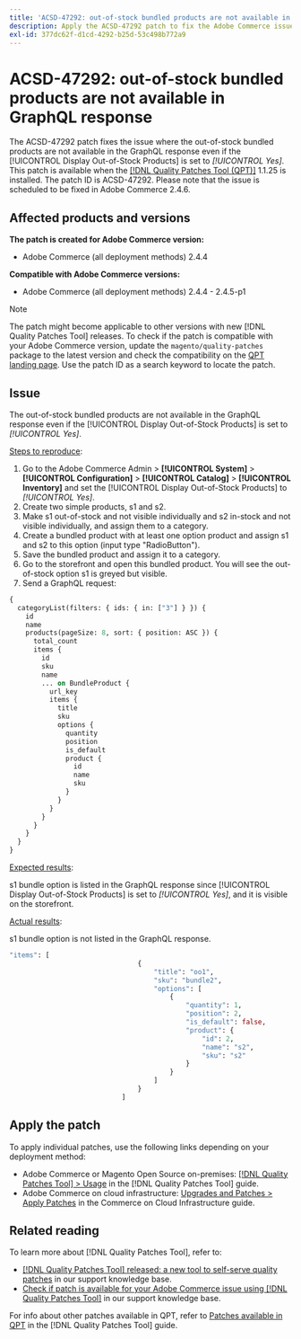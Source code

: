 ```yaml
---
title: 'ACSD-47292: out-of-stock bundled products are not available in GraphQL response'
description: Apply the ACSD-47292 patch to fix the Adobe Commerce issue where the out-of-stock bundled products are not available in the GraphQL response even if the "show out-of-stock products" is set to Yes.
exl-id: 377dc62f-d1cd-4292-b25d-53c498b772a9
---
```

# ACSD-47292: out-of-stock bundled products are not available in GraphQL response

The ACSD-47292 patch fixes the issue where the out-of-stock bundled products are not available in the GraphQL response even if the [!UICONTROL Display Out-of-Stock Products] is set to *[!UICONTROL Yes]*. This patch is available when the [[!DNL Quality Patches Tool (QPT)]](/help/announcements/adobe-commerce-announcements/magento-quality-patches-released-new-tool-to-self-serve-quality-patches.md) 1.1.25 is installed. The patch ID is ACSD-47292. Please note that the issue is scheduled to be fixed in Adobe Commerce 2.4.6.

## Affected products and versions

**The patch is created for Adobe Commerce version:**

* Adobe Commerce (all deployment methods) 2.4.4

**Compatible with Adobe Commerce versions:**

* Adobe Commerce (all deployment methods) 2.4.4 - 2.4.5-p1

>[!NOTE]
>
>The patch might become applicable to other versions with new [!DNL Quality Patches Tool] releases. To check if the patch is compatible with your Adobe Commerce version, update the `magento/quality-patches` package to the latest version and check the compatibility on the [QPT landing page](https://experienceleague.adobe.com/tools/commerce-quality-patches/index.html). Use the patch ID as a search keyword to locate the patch.

## Issue

The out-of-stock bundled products are not available in the GraphQL response even if the [!UICONTROL Display Out-of-Stock Products] is set to *[!UICONTROL Yes]*.

<u>Steps to reproduce</u>:

1. Go to the Adobe Commerce Admin > **[!UICONTROL System]** > **[!UICONTROL Configuration]** > **[!UICONTROL Catalog]** > **[!UICONTROL Inventory]** and set the [!UICONTROL Display Out-of-Stock Products] to *[!UICONTROL Yes]*.
1. Create two simple products, s1 and s2. 
1. Make s1 out-of-stock and not visible individually and s2 in-stock and not visible individually, and assign them to a category.
1. Create a bundled product with at least one option product and assign s1 and s2 to this option (input type "RadioButton").
1. Save the bundled product and assign it to a category.
1. Go to the storefront and open this bundled product. You will see the out-of-stock option s1 is greyed but visible.
1. Send a GraphQL request:

```GraphQL
{
  categoryList(filters: { ids: { in: ["3"] } }) {
    id
    name
    products(pageSize: 8, sort: { position: ASC }) {
      total_count
      items {
        id
        sku
        name
        ... on BundleProduct {
          url_key
          items {
            title
            sku
            options {
              quantity
              position
              is_default
              product {
                id
                name
                sku
              }
            }
          }
        }
      }
    }
  }
}
```

<u>Expected results</u>:

s1 bundle option is listed in the GraphQL response since [!UICONTROL Display Out-of-Stock Products] is set to *[!UICONTROL Yes]*, and it is visible on the storefront.

<u>Actual results</u>:

s1 bundle option is not listed in the GraphQL response.

```GraphQL
"items": [
                                {
                                    "title": "oo1",
                                    "sku": "bundle2",
                                    "options": [
                                        {
                                            "quantity": 1,
                                            "position": 2,
                                            "is_default": false,
                                            "product": {
                                                "id": 2,
                                                "name": "s2",
                                                "sku": "s2"
                                            }
                                        }
                                    ]
                                }
                            ]
```

## Apply the patch

To apply individual patches, use the following links depending on your deployment method:

* Adobe Commerce or Magento Open Source on-premises: [[!DNL Quality Patches Tool] > Usage](https://experienceleague.adobe.com/docs/commerce-operations/tools/quality-patches-tool/usage.html) in the [!DNL Quality Patches Tool] guide.
* Adobe Commerce on cloud infrastructure: [Upgrades and Patches > Apply Patches](https://experienceleague.adobe.com/docs/commerce-cloud-service/user-guide/develop/upgrade/apply-patches.html) in the Commerce on Cloud Infrastructure guide.

## Related reading

To learn more about [!DNL Quality Patches Tool], refer to:

* [[!DNL Quality Patches Tool] released: a new tool to self-serve quality patches](/help/announcements/adobe-commerce-announcements/magento-quality-patches-released-new-tool-to-self-serve-quality-patches.md) in our support knowledge base.
* [Check if patch is available for your Adobe Commerce issue using [!DNL Quality Patches Tool]](/help/support-tools/patches-available-in-qpt-tool/check-patch-for-magento-issue-with-magento-quality-patches.md) in our support knowledge base.

For info about other patches available in QPT, refer to [Patches available in QPT](https://experienceleague.adobe.com/tools/commerce-quality-patches/index.html) in the [!DNL Quality Patches Tool] guide.
